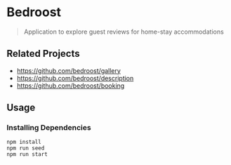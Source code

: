 # Bedroost

> Application to explore guest reviews for home-stay accommodations

## Related Projects

  - https://github.com/bedroost/gallery
  - https://github.com/bedroost/description
  - https://github.com/bedroost/booking

## Usage
### Installing Dependencies

```
npm install
npm run seed
npm run start
```

